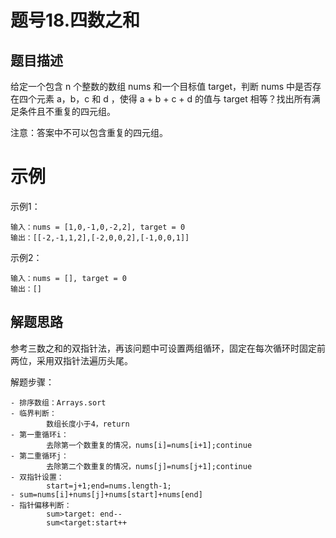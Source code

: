 # 题号18.四数之和

## 题目描述

给定一个包含 n 个整数的数组 nums 和一个目标值 target，判断 nums 中是否存在四个元素 a，b，c 和 d ，使得 a + b + c + d 的值与 target 相等？找出所有满足条件且不重复的四元组。

注意：答案中不可以包含重复的四元组。

# 示例
示例1：
```
输入：nums = [1,0,-1,0,-2,2], target = 0
输出：[[-2,-1,1,2],[-2,0,0,2],[-1,0,0,1]]
```
示例2：
```
输入：nums = [], target = 0
输出：[]
```
## 解题思路

参考三数之和的双指针法，再该问题中可设置两组循环，固定在每次循环时固定前两位，采用双指针法遍历头尾。

解题步骤：
```
- 排序数组：Arrays.sort
- 临界判断：
        数组长度小于4，return
- 第一重循环i：
        去除第一个数重复的情况，nums[i]=nums[i+1];continue
- 第二重循环j：
        去除第二个数重复的情况，nums[j]=nums[j+1];continue
- 双指针设置：
        start=j+1;end=nums.length-1;
- sum=nums[i]+nums[j]+nums[start]+nums[end]
- 指针偏移判断：
        sum>target: end--
        sum<target:start++
```
